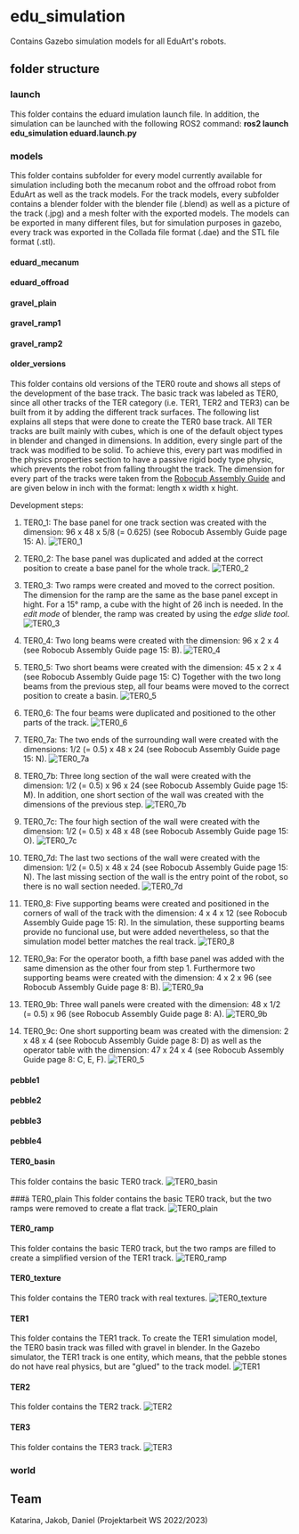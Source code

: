 # edu_simulation
Contains Gazebo simulation models for all EduArt's robots.

## folder structure

### launch
This folder contains the eduard imulation launch file. In addition, the simulation can be launched with the following ROS2 command:
**ros2 launch edu_simulation eduard.launch.py**

### models
This folder contains subfolder for every model currently available for simulation including both the mecanum robot and the offroad robot from EduArt as well as the track models.
For the track models, every subfolder contains a blender folder with the blender file (.blend) as well as a picture of the track (.jpg) and a mesh folter with the exported models.
The models can be exported in many different files, but for simulation purposes in gazebo, every track was exported in the Collada file format (.dae) and the STL file format (.stl).

#### eduard_mecanum

#### eduard_offroad

#### gravel_plain

#### gravel_ramp1

#### gravel_ramp2

#### older_versions
This folder contains old versions of the TER0 route and shows all steps of the development of the base track.
The basic track was labeled as TER0, since all other tracks of the TER category (i.e. TER1, TER2 and TER3) can be built from it by adding the different track surfaces.
The following list explains all steps that were done to create the TER0 base track.
All TER tracks are built mainly with cubes, which is one of the default object types in blender and changed in dimensions. In addition, every single part of the track was modified to be solid.
To achieve this, every part was modified in the physics properties section to have a passive rigid body type physic, which prevents the robot from falling throught the track.
The dimension for every part of the tracks were taken from the [Robocub Assembly Guide](https://rrl.robocup.org/wp-content/uploads/2022/05/RoboCup2022_AssemblyGuide_Final.pdf) 
and are given below in inch with the format: length x width x hight.

Development steps:
1. TER0_1: The base panel for one track section was created with the dimension: 96 x 48 x 5/8 (= 0.625) (see Robocub Assembly Guide page 15: A).
![TER0_1](https://github.com/EduArt-Robotik/edu_simulation/blob/feature/sand_gravel_ramp/model/Older_versions/TER0_1.png)

2. TER0_2: The base panel was duplicated and added at the correct position to create a base panel for the whole track.
![TER0_2](https://github.com/EduArt-Robotik/edu_simulation/blob/feature/sand_gravel_ramp/model/Older_versions/TER0_2.png)

3. TER0_3: Two ramps were created and moved to the correct position. The dimension for the ramp are the same as the base panel except in hight.
	For a 15° ramp, a cube with the hight of 26 inch is needed. In the *edit mode* of blender, the ramp was created by using the *edge slide tool*.
![TER0_3](https://github.com/EduArt-Robotik/edu_simulation/blob/feature/sand_gravel_ramp/model/Older_versions/TER0_3.png)

4. TER0_4: Two long beams were created with the dimension: 96 x 2 x 4 (see Robocub Assembly Guide page 15: B).
![TER0_4](https://github.com/EduArt-Robotik/edu_simulation/blob/feature/sand_gravel_ramp/model/Older_versions/TER0_4.png)

5. TER0_5: Two short beams were created with the dimension: 45 x 2 x 4 (see Robocub Assembly Guide page 15: C)
	Together with the two long beams from the previous step, all four beams were moved to the correct position to create a basin.
![TER0_5](https://github.com/EduArt-Robotik/edu_simulation/blob/feature/sand_gravel_ramp/model/Older_versions/TER0_5.png)

6. TER0_6: The four beams were duplicated and positioned to the other parts of the track.
![TER0_6](https://github.com/EduArt-Robotik/edu_simulation/blob/feature/sand_gravel_ramp/model/Older_versions/TER0_6.png)

7. TER0_7a: The two ends of the surrounding wall were created with the dimensions: 1/2 (= 0.5) x 48 x 24 (see Robocub Assembly Guide page 15: N).
![TER0_7a](https://github.com/EduArt-Robotik/edu_simulation/blob/feature/sand_gravel_ramp/model/Older_versions/TER0_7a.png)

8. TER0_7b: Three long section of the wall were created with the dimension: 1/2 (= 0.5) x 96 x 24 (see Robocub Assembly Guide page 15: M).
	In addition, one short section of the wall was created with the dimensions of the previous step.
![TER0_7b](https://github.com/EduArt-Robotik/edu_simulation/blob/feature/sand_gravel_ramp/model/Older_versions/TER0_7b.png)

8. TER0_7c: The four high section of the wall were created with the dimension: 1/2 (= 0.5) x 48 x 48 (see Robocub Assembly Guide page 15: O).
![TER0_7c](https://github.com/EduArt-Robotik/edu_simulation/blob/feature/sand_gravel_ramp/model/Older_versions/TER0_7c.png)

9. TER0_7d: The last two sections of the wall were created with the dimension: 1/2 (= 0.5) x 48 x 24 (see Robocub Assembly Guide page 15: N).
	The last missing section of the wall is the entry point of the robot, so there is no wall section needed.
![TER0_7d](https://github.com/EduArt-Robotik/edu_simulation/blob/feature/sand_gravel_ramp/model/Older_versions/TER0_7d.png)

10. TER0_8: Five supporting beams were created and positioned in the corners of wall of the track with the dimension: 4 x 4 x 12 (see Robocub Assembly Guide page 15: R).
	In the simulation, these supporting beams provide no funcional use, but were added nevertheless, so that the simulation model better matches the real track.
![TER0_8](https://github.com/EduArt-Robotik/edu_simulation/blob/feature/sand_gravel_ramp/model/Older_versions/TER0_8.png)

11. TER0_9a: For the operator booth, a fifth base panel was added with the same dimension as the other four from step 1. 
	Furthermore two supporting beams were created with the dimension: 4 x 2 x 96 (see Robocub Assembly Guide page 8: B).
![TER0_9a](https://github.com/EduArt-Robotik/edu_simulation/blob/feature/sand_gravel_ramp/model/Older_versions/TER0_9a.png)

12. TER0_9b: Three wall panels were created with the dimension: 48 x 1/2 (= 0.5) x 96 (see Robocub Assembly Guide page 8: A).
![TER0_9b](https://github.com/EduArt-Robotik/edu_simulation/blob/feature/sand_gravel_ramp/model/Older_versions/TER0_9b.png)

13. TER0_9c: One short supporting beam was created with the dimension: 2 x 48 x 4 (see Robocub Assembly Guide page 8: D) as well as the operator table
	with the dimension: 47 x 24 x 4 (see Robocub Assembly Guide page 8: C, E, F).
![TER0_5](https://github.com/EduArt-Robotik/edu_simulation/blob/feature/sand_gravel_ramp/model/Older_versions/TER0_9c.png)

#### pebble1

#### pebble2

#### pebble3

#### pebble4

#### TER0_basin
This folder contains the basic TER0 track.
![TER0_basin](https://github.com/EduArt-Robotik/edu_simulation/blob/feature/sand_gravel_ramp/model/TER0_basin/blender/TER0_basin.png)

###ä TER0_plain
This folder contains the basic TER0 track, but the two ramps were removed to create a flat track.
![TER0_plain](https://github.com/EduArt-Robotik/edu_simulation/blob/feature/sand_gravel_ramp/model/TER0_plain/blender/TER0_plain.png)

#### TER0_ramp
This folder contains the basic TER0 track, but the two ramps are filled to create a simplified version of the TER1 track.
![TER0_ramp](https://github.com/EduArt-Robotik/edu_simulation/blob/feature/sand_gravel_ramp/model/TER0_ramp/blender/TER0_ramp.png)

#### TER0_texture
This folder contains the TER0 track with real textures.
![TER0_texture](https://github.com/EduArt-Robotik/edu_simulation/blob/feature/sand_gravel_ramp/model/TER0_texture/blender/TER0_texture.png)

#### TER1
This folder contains the TER1 track. To create the TER1 simulation model, the TER0 basin track was filled with gravel in blender.
In the Gazebo simulator, the TER1 track is one entity, which means, that the pebble stones do not have real physics, but are "glued" to the track model.
![TER1](https://github.com/EduArt-Robotik/edu_simulation/blob/feature/sand_gravel_ramp/model/TER1/blender/TER1.png)

#### TER2
This folder contains the TER2 track.
![TER2](https://github.com/EduArt-Robotik/edu_simulation/blob/feature/sand_gravel_ramp/model/TER2/blender/TER2.png)

#### TER3
This folder contains the TER3 track.
![TER3](https://github.com/EduArt-Robotik/edu_simulation/blob/feature/sand_gravel_ramp/model/TER3/blender/TER3.png)

### world



## Team
Katarina, Jakob, Daniel (Projektarbeit WS 2022/2023)
